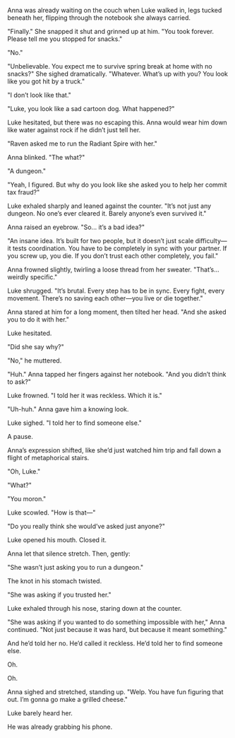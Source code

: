 Anna was already waiting on the couch when Luke walked in, legs tucked beneath her, flipping through the notebook she always carried.

"Finally." She snapped it shut and grinned up at him. "You took forever. Please tell me you stopped for snacks."

"No."

"Unbelievable. You expect me to survive spring break at home with no snacks?" She sighed dramatically. "Whatever. What’s up with you? You look like you got hit by a truck."

"I don’t look like that."

"Luke, you look like a sad cartoon dog. What happened?"

Luke hesitated, but there was no escaping this. Anna would wear him down like water against rock if he didn’t just tell her.

"Raven asked me to run the Radiant Spire with her."

Anna blinked. "The what?"

"A dungeon."

"Yeah, I figured. But why do you look like she asked you to help her commit tax fraud?"

Luke exhaled sharply and leaned against the counter. "It’s not just any dungeon. No one’s ever cleared it. Barely anyone’s even survived it."

Anna raised an eyebrow. "So... it’s a bad idea?"

"An insane idea. It’s built for two people, but it doesn’t just scale difficulty—it tests coordination. You have to be completely in sync with your partner. If you screw up, you die. If you don’t trust each other completely, you fail."

Anna frowned slightly, twirling a loose thread from her sweater. "That’s... weirdly specific."

Luke shrugged. "It’s brutal. Every step has to be in sync. Every fight, every movement. There’s no saving each other—you live or die together."

Anna stared at him for a long moment, then tilted her head. "And she asked you to do it with her."

Luke hesitated.

"Did she say why?"

"No," he muttered.

"Huh." Anna tapped her fingers against her notebook. "And you didn’t think to ask?"

Luke frowned. "I told her it was reckless. Which it is."

"Uh-huh." Anna gave him a knowing look.

Luke sighed. "I told her to find someone else."

A pause.

Anna’s expression shifted, like she’d just watched him trip and fall down a flight of metaphorical stairs.

"Oh, Luke."

"What?"

"You moron."

Luke scowled. "How is that—"

"Do you really think she would’ve asked just anyone?"

Luke opened his mouth. Closed it.

Anna let that silence stretch. Then, gently:

"She wasn’t just asking you to run a dungeon."

The knot in his stomach twisted.

"She was asking if you trusted her."

Luke exhaled through his nose, staring down at the counter.

"She was asking if you wanted to do something impossible with her," Anna continued. "Not just because it was hard, but because it meant something."

And he’d told her no. He’d called it reckless. He’d told her to find someone else.

Oh.

Oh.

Anna sighed and stretched, standing up. "Welp. You have fun figuring that out. I’m gonna go make a grilled cheese."

Luke barely heard her.

He was already grabbing his phone.